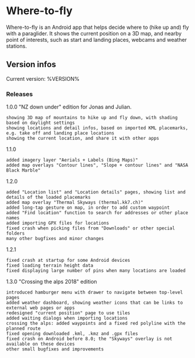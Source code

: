 # Where-to-fly

Where-to-fly is an Android app that helps decide where to (hike up and) fly
with a paraglider. It shows the current position on a 3D map, and nearby
point of interests, such as start and landing places, webcams and weather
stations.

## Version infos

Current version: %VERSION%

### Releases

1.0.0 "NZ down under" edition for Jonas and Julian.

    showing 3D map of mountains to hike up and fly down, with shading based on daylight settings
    showing locations and detail infos, based on imported KML placemarks, e.g. take off and landing place locations
    showing the current location, and share it with other apps

1.1.0

    added imagery layer "Aerials + Labels (Bing Maps)"
    added map overlays "Contour lines", "Slope + contour lines" and "NASA Black Marble"

1.2.0

    added "Location list" and "Location details" pages, showing list and details of the loaded placemarks
    added map overlay "Thermal Skyways (thermal.kk7.ch)"
    added long-tap gesture on map, in order to add custom waypoint
    added "Find location" function to search for addresses or other place names
    added importing GPX files for locations
    fixed crash when picking files from "Downloads" or other special folders
    many other bugfixes and minor changes

1.2.1

    fixed crash at startup for some Android devices
    fixed loading terrain height data
    fixed displaying large number of pins when many locations are loaded

1.3.0 "Crossing the alps 2018" edition

    introduced hamburger menu with drawer to navigate between top-level pages
    added weather dashboard, showing weather icons that can be links to external web pages or apps
    redesigned "current position" page to use tiles
    added waiting dialogs when importing locations
    crossing the alps: added waypoints and a fixed red polyline with the planned route
    fixed opening downloaded .kml, .kmz and .gpx files
    fixed crash on Android before 8.0; the "Skyways" overlay is not available on these devices
    other small bugfixes and improvements
